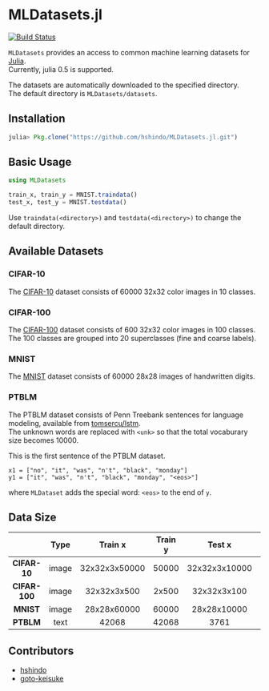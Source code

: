 # MLDatasets.jl
[![Build Status](https://travis-ci.org/hshindo/MLDatasets.jl.svg?branch=master)](https://travis-ci.org/hshindo/MLDatasets.jl)

`MLDatasets` provides an access to common machine learning datasets for [Julia](http://julialang.org/).  
Currently, julia 0.5 is supported.

The datasets are automatically downloaded to the specified directory.  
The default directory is `MLDatasets/datasets`.

## Installation
```julia
julia> Pkg.clone("https://github.com/hshindo/MLDatasets.jl.git")
```

## Basic Usage
```julia
using MLDatasets

train_x, train_y = MNIST.traindata()
test_x, test_y = MNIST.testdata()
```
Use `traindata(<directory>)` and `testdata(<directory>)` to change the default directory.

## Available Datasets
### CIFAR-10
The [CIFAR-10](https://www.cs.toronto.edu/~kriz/cifar.html) dataset consists of 60000 32x32 color images in 10 classes.

### CIFAR-100
The [CIFAR-100](https://www.cs.toronto.edu/~kriz/cifar.html) dataset consists of 600 32x32 color images in 100 classes.  
The 100 classes are grouped into 20 superclasses (fine and coarse labels).

### MNIST
The [MNIST](http://yann.lecun.com/exdb/mnist/) dataset consists of 60000 28x28 images of handwritten digits.

### PTBLM
The PTBLM dataset consists of Penn Treebank sentences for language modeling, available from [tomsercu/lstm](https://github.com/tomsercu/lstm).  
The unknown words are replaced with `<unk>` so that the total vocaburary size becomes 10000.

This is the first sentence of the PTBLM dataset.
```
x1 = ["no", "it", "was", "n't", "black", "monday"]
y1 = ["it", "was", "n't", "black", "monday", "<eos>"]
```
where `MLDataset` adds the special word: `<eos>` to the end of `y`.

## Data Size
| | Type | Train x | Train y | Test x | Test y |
|:---:|:---:|:---:|:---:|:---:|:---:|
| **CIFAR-10** | image | 32x32x3x50000 | 50000 | 32x32x3x10000 | 10000 |
| **CIFAR-100** | image | 32x32x3x500 | 2x500 | 32x32x3x100 | 2x100 |
| **MNIST** | image | 28x28x60000 | 60000 | 28x28x10000 | 10000 |
| **PTBLM** | text | 42068 | 42068 | 3761 | 3761 |

## Contributors
* [hshindo](https://github.com/hshindo)
* [goto-keisuke](https://github.com/goto-keisuke)
